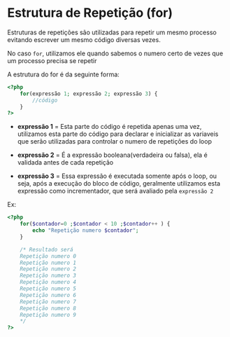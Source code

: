 # Estrutura de Repetição (for)

Estruturas de repetições são utilizadas para repetir um mesmo processo evitando escrever um mesmo código diversas vezes.

No caso ``for``, utilizamos ele quando sabemos o numero certo de vezes que um processo precisa se repetir

A estrutura do for é da seguinte forma:

```php
<?php
    for(expressão 1; expressão 2; expressão 3) {
        //código
    }
?>
```

* **expressão 1** = Esta parte do código é repetida apenas uma vez, utilizamos esta parte do código para declarar e inicializar as variaveis que serão utilizadas para controlar o numero de repetições do loop

* **expressão 2** = É a expressão booleana(verdadeira ou falsa), ela é validada antes de cada repetição

* **expressão 3** = Essa expressão é executada somente após o loop, ou seja, após a execução do bloco de código, geralmente utilizamos esta expressão como incrementador, que será avaliado pela ``expressão 2``

Ex:

```php
<?php
    for($contador=0 ;$contador < 10 ;$contador++ ) {
        echo "Repetição numero $contador";
    }

    /* Resultado será
    Repetição numero 0
    Repetição numero 1
    Repetição numero 2
    Repetição numero 3
    Repetição numero 4
    Repetição numero 5
    Repetição numero 6
    Repetição numero 7
    Repetição numero 8
    Repetição numero 9
    */
?>
```